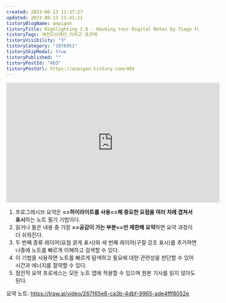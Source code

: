 ```yaml
---
created: 2023-06-13 11:37:27
updated: 2023-06-13 11:41:21
tistoryBlogName: anpigon
tistoryTitle: Highlighting 2.0 - Hacking Your Digital Notes by Tiago Forte
tistoryTags: 세컨드브레인,티아고 포르테
tistoryVisibility: "3"
tistoryCategory: "1076951"
tistorySkipModal: true
tistoryPublished: ""
tistoryPostId: "403"
tistoryPostUrl: https://anpigon.tistory.com/403
---
```


<iframe width="560" height="315" src="https://www.youtube.com/embed/73s6Dgg3NZ0" title="YouTube video player" frameborder="0" allow="accelerometer; autoplay; clipboard-write; encrypted-media; gyroscope; picture-in-picture; web-share" allowfullscreen></iframe>

1. 프로그레시브 요약은 **==하이라이트를 사용==해 중요한 요점을 여러 차례 겹쳐서 표시**하는 노트 필기 기법이다.  
2. 읽거나 들은 내용 중 가장 **==공감이 가는 부분==만 제한해 요약**하면 요약 과정이 더 쉬워진다.  
3. 두 번째 증류 레이어(요점 굵게 표시)와 세 번째 레이어(구절 강조 표시)를 추가하면 나중에 노트를 빠르게 이해하고 검색할 수 있다.  
4. 이 기법을 사용하면 노트를 빠르게 탐색하고 필요에 대한 관련성을 판단할 수 있어 시간과 에너지를 절약할 수 있다.  
5. 점진적 요약 프로세스는 모든 노트 앱에 적용할 수 있으며 원본 기사를 읽지 않아도 된다.

요약 노트: https://traw.ai/video/267f65e8-ca3b-4dbf-9965-ade4fff8052e

